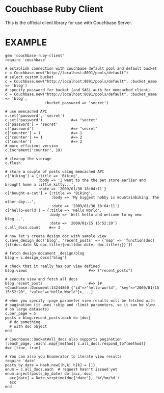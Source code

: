 Couchbase Ruby Client
=====================

This is the official client library for use with Couchbase Server.

EXAMPLE
=======

    gem 'couchbase-ruby-client'
    require 'couchbase'

    # establish connection with couchbase default pool and default bucket
    c = Couchbase.new("http://localhost:8091/pools/default")
    # select custom bucket
    c = Couchbase.new("http://localhost:8091/pools/default", :bucket_name => 'blog')
    # specify password for bucket (and SASL auth for memcached client)
    c = Couchbase.new("http://localhost:8091/pools/default", :bucket_name => 'blog',
                      :bucket_password => 'secret')

    # use memcached API
    c.set('password', 'secret')
    c.set('password')             #=> "secret"
    c['password'] = 'secret'
    c['password']                 #=> "secret"
    c['counter'] = 1              #=> 1
    c['counter'] += 1             #=> 2
    c['counter']                  #=> 2
    # more efficient version
    c.increment('counter', 10)

    # cleanup the storage
    c.flush

    # store a couple of posts using memcached API
    c['biking'] = {:title => 'Biking',
                   :body => 'I went to the the pet store earlier and brought home a little kitty...',
                   :date => '2009/01/30 18:04:11'}
    c['bought-a-cat'] = {:title => 'Biking',
                         :body => 'My biggest hobby is mountainbiking. The other day...',
                         :date => '2009/01/30 18:04:11'}
    c['hello-world'] = {:title => 'Hello World',
                        :body => 'Well hello and welcome to my new blog...',
                        :date => '2009/01/15 15:52:20'}
    c.all_docs.count    #=> 3

    # now let's create design doc with sample view
    c.save_design_doc('blog', 'recent_posts' => {'map' => 'function(doc){if(doc.date && doc.title){emit(doc.date, doc.title);}}'})

    # fetch design document _design/blog
    blog = c.design_docs['blog']

    # check that it really has our view defined
    blog.views                            #=> ["recent_posts"]

    # execute view and fetch all docs
    blog.recent_posts                     #=> [#<Couchbase::Document:14244860 {"id"=>"hello-world", "key"=>"2009/01/15 15:52:20", "value"=>"Hello World"}>,...]

    # when you specify :page parameter view results will be fetched with
    # pagination (it uses :skip and :limit parameters, so it can be slow
    # on large datasets)
    c.per_page = 5
    posts = blog.recent_posts.each do |doc|
      # do something
      # with doc object
    end

    # Couchbase::Bucket#all_docs also supports pagination
    [:each_page, :each].map{|method| c.all_docs.respond_to?(method)}    #=> [true, true]

    # You can also you Enumerator to iterate view results
    require 'date'
    posts_by_date = Hash.new{|h,k| h[k] = []}
    enum = c.all_docs.each  # request hasn't issued yet
    enum.inject(posts_by_date) do |acc, doc|
      acc[date] = Date.strptime(doc['date'], '%Y/%m/%d')
      acc
    end
